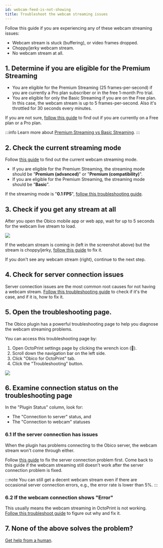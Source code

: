 ```yaml
---
id: webcam-feed-is-not-showing
title: Troubleshoot the webcam streaming issues
---
```


Follow this guide if you are experiencing any of these webcam streaming issues:

* Webcam stream is stuck (buffering), or video frames dropped.
* Choppy/jerky webcam stream.
* No webcam stream at all.

## 1. Determine if you are eligible for the Premium Streaming

* You are eligible for the Premium Streaming (25 frames-per-second) if you are currently a Pro plan subscriber or in the free 1-month Pro trial.
* You are eligible for only the Basic Streaming if you are on the Free plan. In this case, the webcam stream is up to 5 frames-per-second. Also it's throttled for 30 seconds every minutes.

If you are not sure, [follow this guide](/docs/user-guides/check-type-of-your-account) to find out if you are currently on a Free plan or a Pro plan.

:::info
Learn more about [Premium Streaming vs Basic Streaming](/docs/user-guides/webcam-streaming-for-human-eyes).
:::

## 2. Check the current streaming mode

Follow [this guide](/docs/user-guides/check-webcam-streaming-mode) to find out the current webcam streaming mode.

* If you are eligible for the Premium Streaming, the streaming mode should be "**Premium (advanced)**" or "**Premium (compatibility)**".
* If you are eligible for the Premium Streaming, the streaming mode should be "**Basic**".

If the streaming mode is "**0.1 FPS**", [follow this troubleshooting guide](/docs/user-guides/webcam-stream-stuck-at-1-10-fps/).

## 3. Check if you get any stream at all

After you open the Obico mobile app or web app, wait for up to 5 seconds for the webcam live stream to load.

![](/img/user-guides/helpdocs/webcam-streaming-not-showing.png)

If the webcam stream is coming in (left in the screenshot above) but the stream is choppy/jerky, [follow this guide](/docs/user-guides/webcam-feed-is-laggy) to fix it.

If you don't see any webcam stream (right), continue to the next step.

## 4. Check for server connection issues

Server connection issues are the most common root causes for not having a webcam stream. [Follow this troubleshooting guide](/docs/user-guides/troubleshoot-server-connection-issues) to check if it's the case, and if it is, how to fix it.

## 5. Open the troubleshooting page.

The Obico plugin has a powerful troubleshooting page to help you diagnose the webcam streaming problems.

You can access this troubleshooting page by:

1. Open OctoPrint settings page by clicking the wrench icon (**🔧**).
1. Scroll down the navigation bar on the left side.
1. Click "Obico for OctoPrint" tab.
1. Click the "Troubleshooting" button.

![](/img/user-guides/helpdocs/open-troubleshooting-page.gif)


## 6. Examine connection status on the troubleshooting page

In the "Plugin Status" column, look for:

* The "Connection to server" status, and
* The "Connection to webcam" statuses

### 6.1 If the server connection has issues

When the plugin has problems connecting to the Obico server, the webcam stream won't come through either.

Follow [this guide](/docs/user-guides/troubleshoot-server-connection-issues) to fix the server connection problem first. Come back to this guide if the webcam streaming still doesn't work after the server connection problem is fixed.

:::note
You can still get a decent webcam stream even if there are occasional server connection errors, e.g., the error rate is lower than 5%.
:::

### 6.2 If the webcam connection shows "Error"

This usually means the webcam streaming in OctoPrint is not working. [Follow this troubleshoot guide](/docs/user-guides/octoprint-webcam-not-streaming/) to figure out why and fix it.

## 7. None of the above solves the problem?

[Get help from a human](/docs/user-guides/contact-us-for-support).
